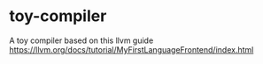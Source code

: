 # toy-compiler
A toy compiler based on this llvm guide https://llvm.org/docs/tutorial/MyFirstLanguageFrontend/index.html
